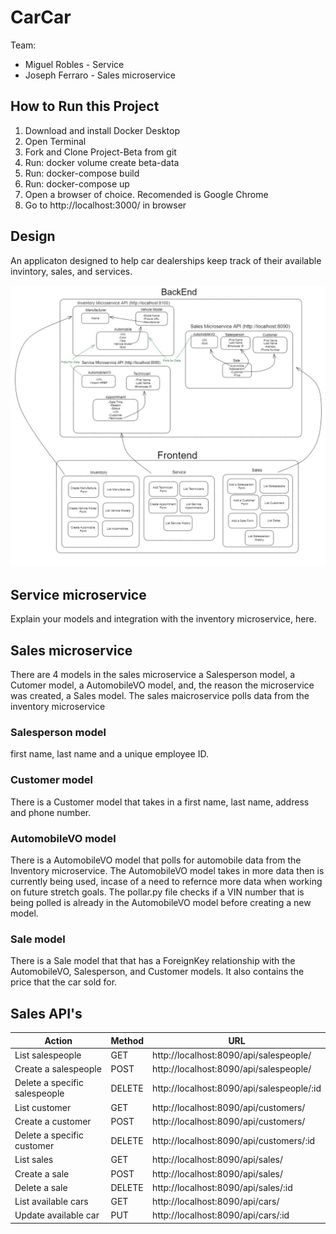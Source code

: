 # CarCar

Team:

* Miguel Robles - Service
* Joseph Ferraro - Sales microservice

## How to Run this Project

1. Download and install Docker Desktop
2. Open Terminal
3. Fork and Clone Project-Beta from git
4. Run: docker volume create beta-data
5. Run: docker-compose build
6. Run: docker-compose up
7. Open a browser of choice.  Recomended is Google Chrome
8. Go to http://localhost:3000/ in browser

## Design

An applicaton designed to help car dealerships keep track of their available invintory, sales, and services.

![Design](ReadmeDesign.jpg)
## Service microservice

Explain your models and integration with the inventory
microservice, here.

## Sales microservice

There are 4 models in the sales microservice a Salesperson model, a Cutomer model, a AutomobileVO model, and, the reason the microservice was created, a Sales model.  The sales maicroservice polls data from the inventory microservice

### Salesperson model

first name, last name and a unique employee ID.

### Customer model

There is a Customer model that takes in a first name, last name, address and phone number.

### AutomobileVO model

There is a AutomobileVO model that polls for automobile data from the Inventory microservice.  The AutomobileVO model takes in more data then is currently being used,
incase of a need to refernce more data when working on future stretch goals.  The pollar.py file checks if a VIN number that is being polled is already in the AutomobileVO model before creating a new model.

### Sale model

There is a Sale model that that has a ForeignKey relationship with the AutomobileVO, Salesperson, and Customer models.  It also contains the price that the car sold for.

## Sales API's

|Action|Method|URL|
|----------|----------|----------|
|List salespeople|GET|http://localhost:8090/api/salespeople/|
|Create a salespeople|POST|http://localhost:8090/api/salespeople/|
|Delete a specific salespeople|DELETE|http://localhost:8090/api/salespeople/:id|
|List customer|GET|http://localhost:8090/api/customers/|
|Create a customer|POST|http://localhost:8090/api/customers/|
|Delete a specific customer|DELETE|http://localhost:8090/api/customers/:id|
|List sales|GET|http://localhost:8090/api/sales/|
|Create a sale|POST|http://localhost:8090/api/sales/|
|Delete a sale|DELETE|http://localhost:8090/api/sales/:id|
|List available cars|GET|http://localhost:8090/api/cars/|
|Update available car|PUT|http://localhost:8090/api/cars/:id|
